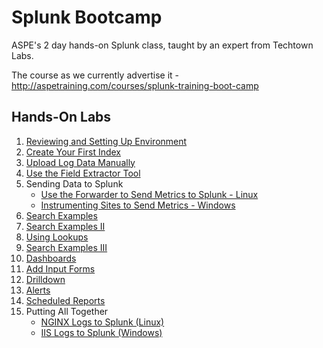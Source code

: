 # Splunk Bootcamp


ASPE's 2 day hands-on Splunk class, taught by an expert from Techtown Labs.

The course as we currently advertise it - http://aspetraining.com/courses/splunk-training-boot-camp

## Hands-On Labs

1. [Reviewing and Setting Up Environment](labs/01.md)
2. [Create Your First Index](labs/02.md)
3. [Upload Log Data Manually](labs/03.md)
4. [Use the Field Extractor Tool](labs/04.md)
5. Sending Data to Splunk
    * [Use the Forwarder to Send Metrics to Splunk - Linux](labs/05.md) 
    * [Instrumenting Sites to Send Metrics - Windows](labs/05WIN.md)
6. [Search Examples](labs/06.md)
7. [Search Examples II](labs/07.md)
8. [Using Lookups](labs/08.md)
9. [Search Examples III](labs/09.md)
10. [Dashboards](labs/10.md)
11. [Add Input Forms](labs/11.md)
12. [Drilldown](labs/12.md)
13. [Alerts](labs/13.md)
14. [Scheduled Reports](labs/14.md)
15. Putting All Together
    * [NGINX Logs to Splunk (Linux)](labs/15.md)
    * [IIS Logs to Splunk (Windows)](labs/15WIN.md)